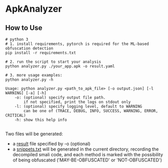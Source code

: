# ApkAnalyzer

## How to Use
```shell
# python 3
# 1. install requirements, pytorch is required for the ML-based obfuscation detection
pip install -r requirements.txt

# 2. run the script to start your analysis
python analyzer.py ./your_app.apk -o result.yaml

# 3. more usage examples:
python analyzer.py -h

Usage: python analyzer.py <path_to_apk_file> [-o output.json] [-l WARNING] [-a] [-h]
    -o: (optional) specify output file path.
        if not specified, print the logs on stdout only
    -l: (optional) specify logging level, default to WARNING
        can be one of (TRACE, DEBUG, INFO, SUCCESS, WARNING, ERROR, CRITICAL)
    -h: show this help info
    
```

Two files will be generated:
- a [result](result.yaml) file specified by -o (optional)
- a [snippets.txt](snippets.txt) will be generated in the current directory, recording the decompiled smali code, and each method is marked with the possibility of being obfuscated ('MAY-BE-OBFUSCATED' or 'NOT-OBFUSCATED')


